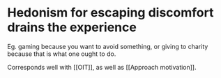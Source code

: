 # Hedonism for escaping discomfort drains the experience
Eg. gaming because you want to avoid something, or giving to charity because that is what one ought to do.

Corresponds well with [[OIT]], as well as [[Approach motivation]].

<!-- #Life -->

<!-- {BearID:D9391840-6A05-4E4B-B6E8-0F7B1D24B9C6-15756-0000130459DE6F43} -->
